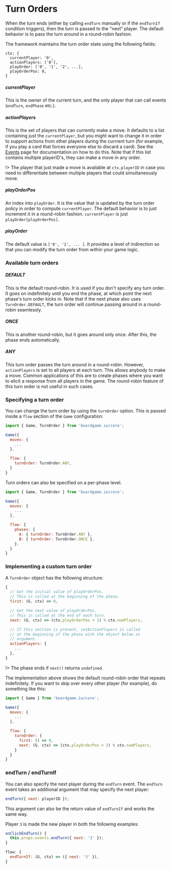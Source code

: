 # Turn Orders

When the turn ends (either by calling `endTurn` manually
or if the `endTurnIf` condition triggers), then the
turn is passed to the "next" player. The default behavior
is to pass the turn around in a round-robin fashion.

The framework maintains the turn order state using the
following fields:

```
ctx: {
  currentPlayer: '0',
  actionPlayers: ['0'],
  playOrder: ['0', '1', '2', ...],
  playOrderPos: 0,
}
```

##### currentPlayer

This is the owner of the current turn, and the only
player that can call events (`endTurn`, `endPhase` etc.).

##### actionPlayers

This is the set of players that can currently
make a move. It defaults to a list containing just the
`currentPlayer`, but you might want to change it in order
to support actions from other players during the currrent turn
(for example, if you play a card that forces everyone else
to discard a card). See the [Events](events.md) page for
documentation on how to do this. Note that if this list
contains multiple playerID's, they can make a move in any
order.

!> The player that just made a move is available at
`ctx.playerID` in case you need to differentiate between
multiple players that could simultaneously move.

##### playOrderPos

An index into `playOrder`. It is the value that is updated
by the turn order policy in order to compute `currentPlayer`.
The default behavior is to just increment it in a round-robin
fashion. `currentPlayer` is just `playOrder[playOrderPos]`.

##### playOrder

The default value is `['0', '1', ... ]`. It provides a level
of indirection so that you can modify the turn order from
within your game logic.

### Available turn orders

##### DEFAULT

This is the default round-robin. It is used if you don't
specify any turn order. It goes on indefinitely until you
end the phase, at which point the next phase's turn order
kicks in. Note that if the next phase also uses
`TurnOrder.DEFAULT`, the turn order will continue passing
around in a round-robin seamlessly.

##### ONCE

This is another round-robin, but it goes around only once.
After this, the phase ends automatically.

##### ANY

This turn order passes the turn around in a round-robin.
However, `actionPlayers` is set to all players at each turn.
This allows anybody to make a move. Common applications of
this are to create phases where you want to elicit a response
from all players in the game. The round-robin feature of this
turn order is not useful in such cases.

### Specifying a turn order

You can change the turn order by using the `turnOrder` option.
This is passed inside a `flow` section of the `Game` configuration:

```js
import { Game, TurnOrder } from 'boardgame.io/core';

Game({
  moves: {
    ...
  },

  flow: {
    turnOrder: TurnOrder.ANY,
  }
}
```

Turn orders can also be specified on a per-phase level.

```js
import { Game, TurnOrder } from 'boardgame.io/core';

Game({
  moves: {
    ...
  },

  flow: {
    phases: {
      A: { turnOrder: TurnOrder.ANY },
      B: { turnOrder: TurnOrder.ONCE },
    },
  }
}
```

### Implementing a custom turn order

A `TurnOrder` object has the following structure:

```js
{
  // Get the initial value of playOrderPos.
  // This is called at the beginning of the phase.
  first: (G, ctx) => 0,

  // Get the next value of playOrderPos.
  // This is called at the end of each turn.
  next: (G, ctx) => (ctx.playOrderPos + 1) % ctx.numPlayers,

  // If this section is present, setActionPlayers is called
  // at the beginning of the phase with the object below as
  // argument.
  actionPlayers: {
    ...
  },
}
```

!> The phase ends if `next()` returns `undefined`.

The implementation above shows the default round-robin order that
repeats indefinitely. If you want to skip over every other player (for example), do something like this:

```js
import { Game } from 'boardgame.io/core';

Game({
  moves: {
    ...
  },

  flow: {
    turnOrder: {
      first: () => 0,
      next: (G, ctx) => (ctx.playOrderPos + 2) % ctx.numPlayers,
    }
  }
}
```

### endTurn / endTurnIf

You can also specify the next player during the `endTurn` event.
The `endTurn` event takes an additional argument that may specify
the next player:

```js
endTurn({ next: playerID });
```

This argument can also be the return value of `endTurnIf` and works the same way.

Player `3` is made the new player in both the following examples:

```js
onClickEndTurn() {
  this.props.events.endTurn({ next: '3' });
}
```

```js
flow: {
  endTurnIf: (G, ctx) => ({ next: '3' }),
}
```
